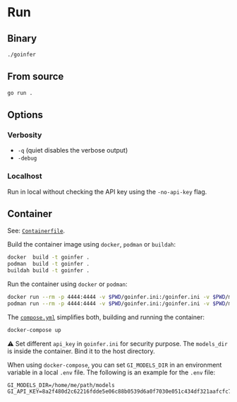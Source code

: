 # Run

## Binary

```bash
./goinfer
```

## From source

```bash
go run .
```

## Options

### Verbosity

- `-q` (quiet disables the verbose output)
- `-debug`

### Localhost

Run in local without checking the API key using the `-no-api-key` flag.

## Container

See: [`Containerfile`](https://github.com/LM4eu/goinfer/blob/main/Containerfile).

Build the container image using `docker`, `podman` or `buildah`:

```bash
docker  build -t goinfer .
podman  build -t goinfer .
buildah build -t goinfer .
```

Run the container using `docker` or `podman`:

```bash
docker run --rm -p 4444:4444 -v $PWD/goinfer.ini:/goinfer.ini -v $PWD/models:/models goinfer
podman run --rm -p 4444:4444 -v $PWD/goinfer.ini:/goinfer.ini -v $PWD/models:/models goinfer
```

The [`compose.yml`](https://github.com/LM4eu/goinfer/blob/main/compose.yml)
simplifies both, building and running the container:

```bash
docker-compose up
```

⚠️ Set different `api_key` in `goinfer.ini` for security purpose.
The `models_dir` is inside the container. Bind it to the host directory.

When using `docker-compose`,
you can set `GI_MODELS_DIR` in an environment variable
in a local `.env` file.
The following is an example for the `.env` file:

```env
GI_MODELS_DIR=/home/me/path/models
GI_API_KEY=8a2f480d2c62216fdde5e06c88b0539d6a0f7030e051c434df321aafcfc7ff0d
```
